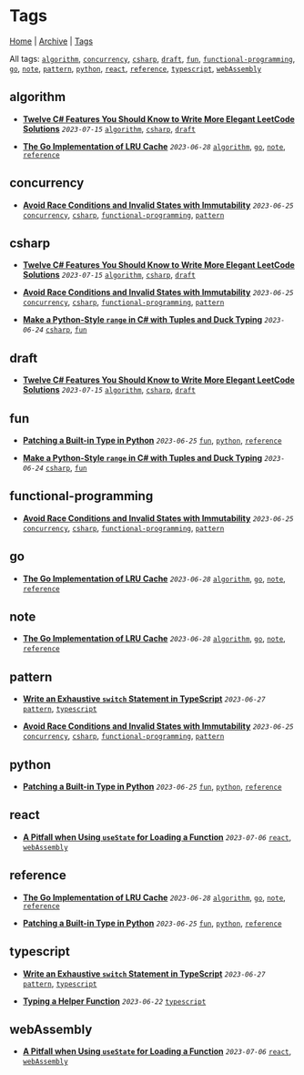 # Tags

[Home](../README.md) | [Archive](./archive.md) | [Tags](./tags.md)

All tags: [`algorithm`](./tags.md#algorithm), [`concurrency`](./tags.md#concurrency), [`csharp`](./tags.md#csharp), [`draft`](./tags.md#draft), [`fun`](./tags.md#fun), [`functional-programming`](./tags.md#functional-programming), [`go`](./tags.md#go), [`note`](./tags.md#note), [`pattern`](./tags.md#pattern), [`python`](./tags.md#python), [`react`](./tags.md#react), [`reference`](./tags.md#reference), [`typescript`](./tags.md#typescript), [`webAssembly`](./tags.md#webAssembly)

## algorithm

- __[Twelve C# Features You Should Know to Write More Elegant LeetCode Solutions](../src/2023/7/15/leetcode_tricks_csharp/README.md)__
  _`2023-07-15`_
  [`algorithm`](./tags.md#algorithm), [`csharp`](./tags.md#csharp), [`draft`](./tags.md#draft)

- __[The Go Implementation of LRU Cache](../src/2023/6/28/lru/README.md)__
  _`2023-06-28`_
  [`algorithm`](./tags.md#algorithm), [`go`](./tags.md#go), [`note`](./tags.md#note), [`reference`](./tags.md#reference)


## concurrency

- __[Avoid Race Conditions and Invalid States with Immutability](../src/2023/6/25/avoid_race_condition_with_immutability/README.md)__
  _`2023-06-25`_
  [`concurrency`](./tags.md#concurrency), [`csharp`](./tags.md#csharp), [`functional-programming`](./tags.md#functional-programming), [`pattern`](./tags.md#pattern)


## csharp

- __[Twelve C# Features You Should Know to Write More Elegant LeetCode Solutions](../src/2023/7/15/leetcode_tricks_csharp/README.md)__
  _`2023-07-15`_
  [`algorithm`](./tags.md#algorithm), [`csharp`](./tags.md#csharp), [`draft`](./tags.md#draft)

- __[Avoid Race Conditions and Invalid States with Immutability](../src/2023/6/25/avoid_race_condition_with_immutability/README.md)__
  _`2023-06-25`_
  [`concurrency`](./tags.md#concurrency), [`csharp`](./tags.md#csharp), [`functional-programming`](./tags.md#functional-programming), [`pattern`](./tags.md#pattern)

- __[Make a Python-Style `range` in C# with Tuples and Duck Typing](../src/2023/6/24/python_style_range/README.md)__
  _`2023-06-24`_
  [`csharp`](./tags.md#csharp), [`fun`](./tags.md#fun)


## draft

- __[Twelve C# Features You Should Know to Write More Elegant LeetCode Solutions](../src/2023/7/15/leetcode_tricks_csharp/README.md)__
  _`2023-07-15`_
  [`algorithm`](./tags.md#algorithm), [`csharp`](./tags.md#csharp), [`draft`](./tags.md#draft)


## fun

- __[Patching a Built-in Type in Python](../src/2023/6/25/patching_builtin_types_in_python/README.md)__
  _`2023-06-25`_
  [`fun`](./tags.md#fun), [`python`](./tags.md#python), [`reference`](./tags.md#reference)

- __[Make a Python-Style `range` in C# with Tuples and Duck Typing](../src/2023/6/24/python_style_range/README.md)__
  _`2023-06-24`_
  [`csharp`](./tags.md#csharp), [`fun`](./tags.md#fun)


## functional-programming

- __[Avoid Race Conditions and Invalid States with Immutability](../src/2023/6/25/avoid_race_condition_with_immutability/README.md)__
  _`2023-06-25`_
  [`concurrency`](./tags.md#concurrency), [`csharp`](./tags.md#csharp), [`functional-programming`](./tags.md#functional-programming), [`pattern`](./tags.md#pattern)


## go

- __[The Go Implementation of LRU Cache](../src/2023/6/28/lru/README.md)__
  _`2023-06-28`_
  [`algorithm`](./tags.md#algorithm), [`go`](./tags.md#go), [`note`](./tags.md#note), [`reference`](./tags.md#reference)


## note

- __[The Go Implementation of LRU Cache](../src/2023/6/28/lru/README.md)__
  _`2023-06-28`_
  [`algorithm`](./tags.md#algorithm), [`go`](./tags.md#go), [`note`](./tags.md#note), [`reference`](./tags.md#reference)


## pattern

- __[Write an Exhaustive `switch` Statement in TypeScript](../src/2023/6/27/exhaustive_switch/README.md)__
  _`2023-06-27`_
  [`pattern`](./tags.md#pattern), [`typescript`](./tags.md#typescript)

- __[Avoid Race Conditions and Invalid States with Immutability](../src/2023/6/25/avoid_race_condition_with_immutability/README.md)__
  _`2023-06-25`_
  [`concurrency`](./tags.md#concurrency), [`csharp`](./tags.md#csharp), [`functional-programming`](./tags.md#functional-programming), [`pattern`](./tags.md#pattern)


## python

- __[Patching a Built-in Type in Python](../src/2023/6/25/patching_builtin_types_in_python/README.md)__
  _`2023-06-25`_
  [`fun`](./tags.md#fun), [`python`](./tags.md#python), [`reference`](./tags.md#reference)


## react

- __[A Pitfall when Using `useState` for Loading a Function](../src/2023/7/6/usestate_with_function/README.md)__
  _`2023-07-06`_
  [`react`](./tags.md#react), [`webAssembly`](./tags.md#webAssembly)


## reference

- __[The Go Implementation of LRU Cache](../src/2023/6/28/lru/README.md)__
  _`2023-06-28`_
  [`algorithm`](./tags.md#algorithm), [`go`](./tags.md#go), [`note`](./tags.md#note), [`reference`](./tags.md#reference)

- __[Patching a Built-in Type in Python](../src/2023/6/25/patching_builtin_types_in_python/README.md)__
  _`2023-06-25`_
  [`fun`](./tags.md#fun), [`python`](./tags.md#python), [`reference`](./tags.md#reference)


## typescript

- __[Write an Exhaustive `switch` Statement in TypeScript](../src/2023/6/27/exhaustive_switch/README.md)__
  _`2023-06-27`_
  [`pattern`](./tags.md#pattern), [`typescript`](./tags.md#typescript)

- __[Typing a Helper Function](../src/2023/6/22/typing_a_helper_function/README.md)__
  _`2023-06-22`_
  [`typescript`](./tags.md#typescript)


## webAssembly

- __[A Pitfall when Using `useState` for Loading a Function](../src/2023/7/6/usestate_with_function/README.md)__
  _`2023-07-06`_
  [`react`](./tags.md#react), [`webAssembly`](./tags.md#webAssembly)



